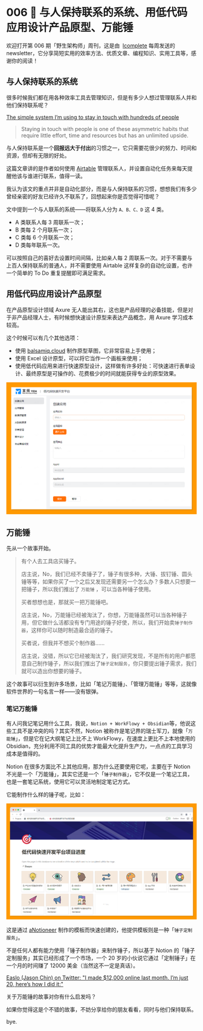 # 006 📒 与人保持联系的系统、用低代码应用设计产品原型、万能锤

欢迎打开第 006 期「野生架构师」周刊，这是由  [lcomplete](https://github.com/lcomplete/TechShare) 每周发送的 newsletter，它分享简短实用的效率方法、优质文章、编程知识、实用工具等，感谢你的阅读！

## 与人保持联系的系统

很多时候我们都在用各种效率工具去管理知识，但是有多少人想过管理联系人并和他们保持联系呢？

[The simple system I’m using to stay in touch with hundreds of people](https://jakobgreenfeld.com/stay-in-touch)

> Staying in touch with people is one of these asymmetric habits that require little effort, time and resources but has an unlimited upside.

与人保持联系是一个**回报远大于付出**的习惯之一，它只需要花很少的努力、时间和资源，但却有无限的好处。

这篇文章讲的是作者如何使用 [Airtable](https://airtable.com/) 管理联系人，并设置自动化任务来每天提醒他该与谁进行联系，值得一读。

我认为该文的重点并非是自动化部分，而是与人保持联系的习惯，想想我们有多少曾经亲密的好友已经许久不联系了，回想起来你是否觉得可惜呢？

文中提到一个与人联系的系统——将联系人分为 `A、B、C、D` 这 4 类。

- A 类联系人每 3 周联系一次；
- B 类每 2 个月联系一次；
- C 类每 6 个月联系一次；
- D 类每年联系一次。

可以按照自己的喜好去设置时间间隔，比如亲人每 2 周联系一次。对于不需要与上百人保持联系的普通人，并不需要使用 Airtable 这样复杂的自动化设置，也许一个简单的 To Do 重复提醒即可满足需求。

## 用低代码应用设计产品原型

在产品原型设计领域 Axure 无人能出其右，这也是产品经理的必备技能，但是对于非产品经理人士，有时候想快速设计原型来表达产品概念，用 Axure 学习成本较高。

这个时候可以有几个其他选项：

- 使用 [balsamiq.cloud](https://balsamiq.cloud/) 制作原型草图，它非常容易上手使用；
- 使用 Excel 设计原型，可以将它当作一个画板来使用；
- 使用低代码应用来进行快速原型设计，这样做有许多好处：可快速进行表单设计、最终原型是可操作的、花费极少的时间就能获得专业的原型效果。

![yida](./006/yida.png)

## 万能锤

先从一个故事开始。

> 有个人去工具店买锤子。
>
> 店主说，No，我们已经不卖锤子了，锤子有很多种，大锤、拔钉锤、圆头锤等等，如果你买了一个之后又发现还需要另一个怎么办？多数人只想要一把锤子，所以我们推出了 `万能锤` ，可以当各种锤子使用。
>
> 买者想想也是，那就买一把万能锤吧。
>
> 店主说，No，万能锤已经被淘汰了，你想，万能锤虽然可以当各种锤子用，但它做什么活都没有专门用途的锤子好使，所以，我们开始卖`锤子制作器`，这样你可以随时制造最合适的锤子。
>
> 买者说，但我并不想买个制作器……
>
> 店主说，没错，所以它已经被淘汰了，我们研究发现，不是所有的用户都愿意自己制作锤子，所以我们推出了`锤子定制服务`，你只要提出锤子需求，我们就可以造出你想要的锤子。

这个故事可以衍生到许多场景，比如「笔记万能锤」、「管理万能锤」等等，这就像软件世界的一句名言一样——没有银弹。

### 笔记万能锤

有人问我记笔记用什么工具，我说，`Notion + WorkFlowy + Obsidian`等，他说这些工具不是冲突的吗？其实不然，Notion 被称作是笔记界的瑞士军刀，就像「`万能锤`」，但是它在记大纲笔记上比不上 WorkFlowy，在速度上更比不上本地使用的 Obsidian，充分利用不同工具的优势才能最大化提升生产力，一点点的工具学习成本是值得的。

Notion 在很多方面比不上其他应用，那为什么还要使用它呢，主要在于 Notion 不光是一个「万能锤」，其实它还是一个「`锤子制作器`」，它不仅是一个笔记工具，也是一套笔记系统，使用它可以灵活地制定笔记方式。

它能制作什么样的锤子呢，比如：

![notion](./006/notion.png)

这是通过 [aNotioneer](https://www.notion.so/aNotioneer-be59e14d857a4d658db394a0441a3b88) 制作的模板而快速创建的，他提供模板则是一种「`锤子定制服务`」。

不是任何人都有能力使用「锤子制作器」来制作锤子，所以基于 Notion 的「锤子定制服务」其实已经形成了一个市场，一个 20 岁的小伙说它通过「定制锤子」在一个月的时间赚了 12000 美金（当然这不一定是真话）。

[Easlo (Jason Chin) on Twitter: "I made $12,000 online last month. I’m just 20, here’s how I did it:"](https://twitter.com/heyeaslo/status/1491782728928280583)

关于万能锤的故事对你有什么启发吗？

如果你觉得这是个不错的故事，不妨分享给你的朋友看看，同时与他们保持联系。

bye.
